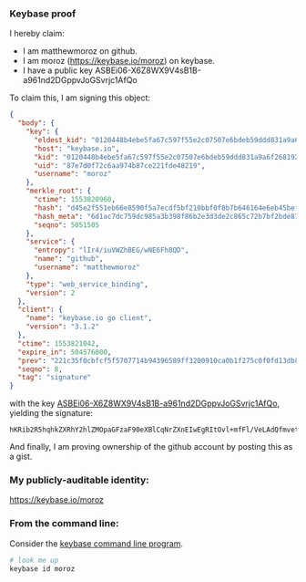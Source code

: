 ### Keybase proof

I hereby claim:

  * I am matthewmoroz on github.
  * I am moroz (https://keybase.io/moroz) on keybase.
  * I have a public key ASBEi06-X6Z8WX9V4sB1B-a961nd2DGppvJoGSvrjc1AfQo

To claim this, I am signing this object:

```json
{
  "body": {
    "key": {
      "eldest_kid": "0120448b4ebe5fa67c597f55e2c07507e6bdeb59ddd831a9a6f268192beb8dcd407d0a",
      "host": "keybase.io",
      "kid": "0120448b4ebe5fa67c597f55e2c07507e6bdeb59ddd831a9a6f268192beb8dcd407d0a",
      "uid": "87e7d0f72c6aa974b87ce221fde48219",
      "username": "moroz"
    },
    "merkle_root": {
      "ctime": 1553820960,
      "hash": "d45e2f551eb66e8590f5a7ecdf5bf210bbf0f8b7b646164e6eb45bef5986852d891ce6f0d1e8d8f6de82c172a97da2050982d3b157f519398e75181de860a4f5",
      "hash_meta": "6d1ac7dc759dc985a3b398f86b2e3d3de2c865c72b7bf2bde8721dbe90e370a8",
      "seqno": 5051505
    },
    "service": {
      "entropy": "lIr4/iuVWZhBEG/wNE6Fh8QD",
      "name": "github",
      "username": "matthewmoroz"
    },
    "type": "web_service_binding",
    "version": 2
  },
  "client": {
    "name": "keybase.io go client",
    "version": "3.1.2"
  },
  "ctime": 1553821042,
  "expire_in": 504576000,
  "prev": "221c35f0cbfcf5f5707714b94396589ff3200910ca0b1f275c0f0fd13db88226",
  "seqno": 8,
  "tag": "signature"
}
```

with the key [ASBEi06-X6Z8WX9V4sB1B-a961nd2DGppvJoGSvrjc1AfQo](https://keybase.io/moroz), yielding the signature:

```
hKRib2R5hqhkZXRhY2hlZMOpaGFzaF90eXBlCqNrZXnEIwEgRItOvl+mfFl/VeLAdQfmvetZ3dgxqabyaBkr643NQH0Kp3BheWxvYWTESpcCCMQgIhw18Mv89fVwdxS5Q5ZYn/MgCRDKCx8nXA8P0T24gibEIO2WflZrY4o93VzsaVAswjDTYTX4j8F2cQn3qXelmCCQAgHCo3NpZ8RAn1jlEKTamGkCbdEygX8D60AM9mcg8nNg7mL32zkxVoTZtuITngvINUgZN2MtipKla7MjvEHO9OOQGBtlW+PADahzaWdfdHlwZSCkaGFzaIKkdHlwZQildmFsdWXEIECUJbOz32VnOluZAp5uPwbcZEeV7gWvowj0D3E6Kp7bo3RhZ80CAqd2ZXJzaW9uAQ==

```

And finally, I am proving ownership of the github account by posting this as a gist.

### My publicly-auditable identity:

https://keybase.io/moroz

### From the command line:

Consider the [keybase command line program](https://keybase.io/download).

```bash
# look me up
keybase id moroz
```
